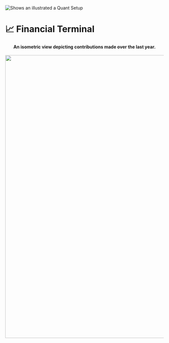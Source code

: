 <picture>
 <source media="(prefers-color-scheme: dark)" srcset="https://s3.coinmarketcap.com/static-gravity/image/7c2ad8389e2c4ae587a079b90bcf8a49.jpg">
 <source media="(prefers-color-scheme: light)" srcset="https://s3.coinmarketcap.com/static-gravity/image/7c2ad8389e2c4ae587a079b90bcf8a49.jpg">
 <img alt="Shows an illustrated a Quant Setup" src="https://s3.coinmarketcap.com/static-gravity/image/7c2ad8389e2c4ae587a079b90bcf8a49.jpg">
</picture>

# 📈 Financial Terminal
<h4 align="center">An isometric view depicting contributions made over the last year.</h4>
<p align="center">
	<a href="./profile-3d-contrib/profile-night-view.svg">
		<img width="900em" src="./profile-3d-contrib/profile-night-view.svg">
	</a>
</p>
<br>
